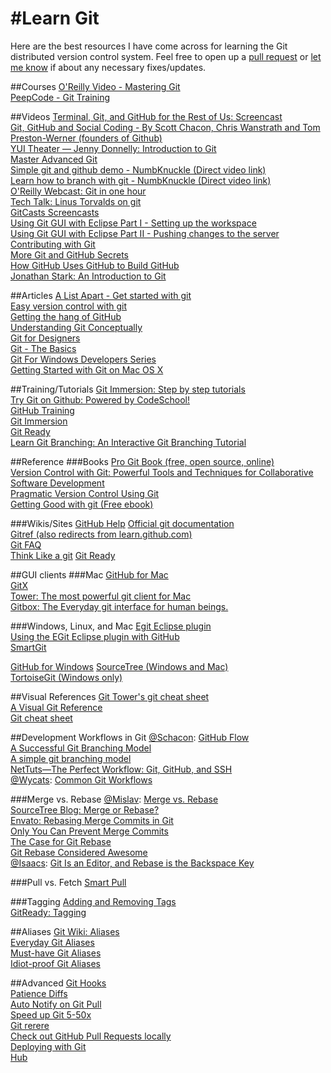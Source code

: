 #Learn Git
===
Here are the best resources I have come across for learning the Git distributed version control system. Feel free to open up a [pull request](https://github.com/kevinsuttle/learn-git/pulls) or [let me know](https://github.com/kevinsuttle/learn-git/issues) if about any necessary fixes/updates.

##Courses
[O'Reilly Video - Mastering Git](http://oreilly.com/catalog/0636920017462/)  
[PeepCode - Git Training](http://peepcode.com/products/git)  

##Videos
[Terminal, Git, and GitHub for the Rest of Us: Screencast](http://net.tutsplus.com/videos/screencasts/terminal-git-and-github-for-the-rest-of-us-screencast/)  
[Git, GitHub and Social Coding - By Scott Chacon, Chris Wanstrath and Tom Preston-Werner (founders of Github)](http://developer.yahoo.com/yui/theater/video.php?v=prestonwerner-github)  
[YUI Theater — Jenny Donnelly: Introduction to Git](http://www.yuiblog.com/blog/2011/06/09/video-f2esummit2011-donnelly/)  
[Master Advanced Git](http://shop.oreilly.com/product/0636920024774.do?imm_mid=07dc31&cmp=em-orm-books-videos-dd-getgit-elist)  
[Simple git and github demo - NumbKnuckle (Direct video link)](http://hydrauliclabs.com/tutorials/git/GitDemo900x562.mov)  
[Learn how to branch with git - NumbKnuckle (Direct video link)](http://hydrauliclabs.com/tutorials/git/gitBranch.mov)  
[O'Reilly Webcast: Git in one hour](http://www.youtube.com/watch?v=OFkgSjRnay4)  
[Tech Talk: Linus Torvalds on git](http://youtube.com/watch?v=8dhZ9BXQgc4)  
[GitCasts Screencasts](http://gitcasts.com/)  
[Using Git GUI with Eclipse Part I - Setting up the workspace](http://www.youtube.com/watch?v=DcM1xOiaidk)  
[Using Git GUI with Eclipse Part II - Pushing changes to the server](http://www.youtube.com/watch?v=1OrPJClD92s)  
[Contributing with Git](http://www.youtube.com/watch?v=j45cs5_nY2k)  
[More Git and GitHub Secrets](http://zachholman.com/talk/more-git-and-github-secrets/)  
[How GitHub Uses GitHub to Build GitHub](http://www.youtube.com/watch?v=qyz3jkOBbQY&t=09m12s)  
[Jonathan Stark: An Introduction to Git](http://www.youtube.com/watch?&v=24NGu1vGBiw)  

##Articles
[A List Apart - Get started with git](http://www.alistapart.com/articles/get-started-with-git/)  
[Easy version control with git](http://net.tutsplus.com/tutorials/other/easy-version-control-with-git/)  
[Getting the hang of GitHub](http://net.tutsplus.com/tutorials/other/getting-the-hang-of-github/)  
[Understanding Git Conceptually](http://www.eecs.harvard.edu/~cduan/technical/git/)  
[Git for Designers](http://hoth.entp.com/output/git_for_designers.html)  
[Git - The Basics](http://excess.org/article/2008/07/ogre-git-tutorial/)  
[Git For Windows Developers Series](http://www.lostechies.com/blogs/jason_meridth/archive/2009/06/01/git-for-windows-developers-git-series-part-1.aspx)  
[Getting Started with Git on Mac OS X](http://shaun.boyblack.co.za/blog/2009/03/14/getting-started-with-git-on-mac-os-x/)  

##Training/Tutorials
[Git Immersion: Step by step tutorials](http://gitimmersion.com/)  
[Try Git on Github: Powered by CodeSchool!](http://try.github.com/)  
[GitHub Training](http://training.github.com/web/free-classes/)  
[Git Immersion](http://gitimmersion.com/index.html)  
[Git Ready](http://gitready.com/)  
[Learn Git Branching: An Interactive Git Branching Tutorial](http://pcottle.github.io/learnGitBranching/)  

##Reference
###Books
[Pro Git Book (free, open source, online)](http://progit.org/book/)  
[Version Control with Git: Powerful Tools and Techniques for Collaborative Software Development](http://amzn.to/bgOOnO)  
[Pragmatic Version Control Using Git](http://amzn.to/aMEJmL)  
[Getting Good with git (Free ebook)](http://net.tutsplus.com/freebies/books/getting-good-with-git-free-ebook/)  

###Wikis/Sites
[GitHub Help](https://help.github.com/)
[Official git documentation](http://git-scm.com/documentation)  
[Gitref (also redirects from learn.github.com)](http://gitref.org/)  
[Git FAQ](http://git.or.cz/gitwiki/GitFaq)  
[Think Like a git](http://think-like-a-git.net/) 
[Git Ready](http://www.gitready.com/)  

##GUI clients
###Mac
[GitHub for Mac](http://mac.github.com)  
[GitX](http://gitx.frim.nl/)  
[Tower: The most powerful git client for Mac](http://www.git-tower.com/)  
[Gitbox: The Everyday git interface for human beings.](http://gitbox.pierlis.com/)  

###Windows, Linux, and Mac
[Egit Eclipse plugin](http://www.eclipse.org/egit/)  
[Using the EGit Eclipse plugin with GitHub](http://github.com/guides/using-the-egit-eclipse-plugin-with-github)  
[SmartGit](http://www.syntevo.com/smartgit/index.html)  

[GitHub for Windows](http://windows.github.com)
[SourceTree (Windows and Mac)](http://sourcetreeapp.com/)  
[TortoiseGit (Windows only)](http://code.google.com/p/tortoisegit/)  

##Visual References
[Git Tower's git cheat sheet](http://www.git-tower.com/files/cheatsheet/Git_Cheat_Sheet_white.pdf)  
[A Visual Git Reference](http://marklodato.github.com/visual-git-guide/index-en.html)  
[Git cheat sheet](http://zrusin.blogspot.com/2007/09/git-cheat-sheet.html)  

##Development Workflows in Git
[@Schacon](https://github.com/schacon): [GitHub Flow](http://scottchacon.com/2011/08/31/github-flow.html)  
[A Successful Git Branching Model](http://nvie.com/posts/a-successful-git-branching-model/)  
[A simple git branching model](https://gist.github.com/jbenet/ee6c9ac48068889b0912)  
[NetTuts—The Perfect Workflow: Git, GitHub, and SSH](http://net.tutsplus.com/tutorials/other/the-perfect-workflow-with-git-github-and-ssh/)  
[@Wycats](https://github.com/wycats): [Common Git Workflows](http://yehudakatz.com/2010/05/13/common-git-workflows/)  

###Merge vs. Rebase
[@Mislav](https://github.com/mislav): [Merge vs. Rebase](http://mislav.uniqpath.com/2013/02/merge-vs-rebase/)  
[SourceTree Blog: Merge or Rebase?](http://blog.sourcetreeapp.com/2012/08/21/merge-or-rebase/)  
[Envato: Rebasing Merge Commits in Git](http://notes.envato.com/developers/rebasing-merge-commits-in-git/)  
[Only You Can Prevent Merge Commits](http://viget.com/extend/only-you-can-prevent-git-merge-commits)  
[The Case for Git Rebase](http://darwinweb.net/articles/the-case-for-git-rebase)  
[Git Rebase Considered Awesome](http://blog.woobling.org/2009/05/git-rebase-considered-awesome.html)  
[@Isaacs](https://github.com/isaacs): [Git Is an Editor, and Rebase is the Backspace Key](http://blog.izs.me/post/37650663670/git-rebase)  

###Pull vs. Fetch
[Smart Pull](http://github-displayer.heroku.com/geelen/git-smart/raw/master/docs/smart-pull.html)  

###Tagging
[Adding and Removing Tags](http://wptheming.com/2011/04/add-remove-github-tags/)  
[GitReady: Tagging](http://gitready.com/beginner/2009/02/03/tagging.html)  

##Aliases
[Git Wiki: Aliases](https://git.wiki.kernel.org/index.php/Aliases)  
[Everyday Git Aliases](http://code.joejag.com/2013/everyday-git-aliases/)  
[Must-have Git Aliases](http://durdn.com/blog/2012/11/22/must-have-git-aliases-advanced-examples/)  
[Idiot-proof Git Aliases](https://gist.github.com/geelen/590895)  

##Advanced
[Git Hooks](http://git-scm.com/book/en/Customizing-Git-Git-Hooks)  
[Patience Diffs](http://bramcohen.livejournal.com/73318.html)  
[Auto Notify on Git Pull](http://www.h3manth.com/new/blog/2013/auto-notify-git-pull/)  
[Speed up Git 5-50x](http://interrobeng.com/2013/08/25/speed-up-git-5x-to-50x/)  
[Git rerere](http://git-scm.com/blog/2010/03/08/rerere.html)  
[Check out GitHub Pull Requests locally](https://gist.github.com/piscisaureus/3342247)  
[Deploying with Git](https://coderwall.com/p/xczkaq)  
[Hub](http://hub.github.com/)  
